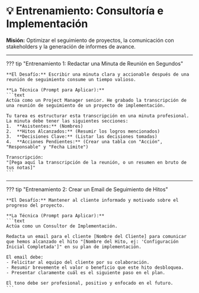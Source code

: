# 💡 Entrenamiento: Consultoría e Implementación

**Misión:** Optimizar el seguimiento de proyectos, la comunicación con stakeholders y la generación de informes de avance.

---

??? tip "Entrenamiento 1: Redactar una Minuta de Reunión en Segundos"

    **El Desafío:** Escribir una minuta clara y accionable después de una reunión de seguimiento consume un tiempo valioso.

    **La Técnica (Prompt para Aplicar):**
    ```text
    Actúa como un Project Manager senior. He grabado la transcripción de una reunión de seguimiento de un proyecto de implementación.

    Tu tarea es estructurar esta transcripción en una minuta profesional. La minuta debe tener las siguientes secciones:
    1.  **Asistentes:** (Nombres)
    2.  **Hitos Alcanzados:** (Resumir los logros mencionados)
    3.  **Decisiones Clave:** (Listar las decisiones tomadas)
    4.  **Acciones Pendientes:** (Crear una tabla con "Acción", "Responsable" y "Fecha Límite")

    Transcripción:
    "[Pega aquí la transcripción de la reunión, o un resumen en bruto de tus notas]"
    ```

---

??? tip "Entrenamiento 2: Crear un Email de Seguimiento de Hitos"

    **El Desafío:** Mantener al cliente informado y motivado sobre el progreso del proyecto.

    **La Técnica (Prompt para Aplicar):**
    ```text
    Actúa como un Consultor de Implementación.
    
    Redacta un email para el cliente [Nombre del Cliente] para comunicar que hemos alcanzado el hito "[Nombre del Hito, ej: 'Configuración Inicial Completada']" en su plan de implementación.

    El email debe:
    - Felicitar al equipo del cliente por su colaboración.
    - Resumir brevemente el valor o beneficio que este hito desbloquea.
    - Presentar claramente cuál es el siguiente paso en el plan.

    El tono debe ser profesional, positivo y enfocado en el futuro.
    ```